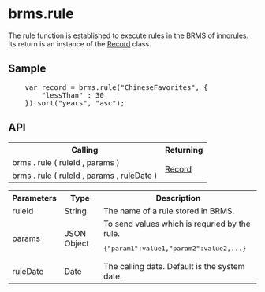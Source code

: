 <H1>brms.rule</H1>

The rule function is established to execute rules in the BRMS of <a href="https://www.escco.co.jp/innorules/">innorules</a>.
Its return is an instance of the <a href="api_record.md">Record</a> class.
<h2>Sample</h2>
<pre>
	var record = brms.rule("ChineseFavorites", {
		"lessThan" : 30
	}).sort("years", "asc");
</pre>

<h2>API</h2>

<table>
<tr><th>Calling</th><th>Returning</th></tr>
<tr><td>brms . rule ( ruleId , params  )</td><td rowspan=2><a href="record.md">Record</a></td></tr>
<tr><td>brms . rule ( ruleId , params , ruleDate )</td></tr>
</table>

<table>
<tr><th>Parameters</th><th>Type</th><th>Description</th></tr>
<tr><td>ruleId</td><td>String</td><td>The name of a rule stored in BRMS.</td></tr>
<tr><td>params</td><td>JSON Object</td>
<td>To send values which is requried by the rule. 
<pre>{"param1":value1,"param2":value2,...}</pre>
<tr><td>ruleDate</td><td>Date</td><td>The calling date. Default is the system date.</td></tr>
</table>

